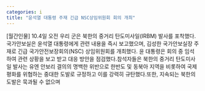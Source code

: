 ```yaml
---
categories: i
title: "윤석열 대통령 주재 긴급 NSC상임위원회 회의 개최"
---
```

[월간인물] 10.4일 오전 우리 군은 북한의 중거리 탄도미사일(IRBM) 발사를 포착했다. 국가안보실은 윤석열 대통령에게 관련 내용을 즉시 보고했으며, 김성한 국가안보실장 주재로 긴급 국가안전보장회의(NSC) 상임위원회를 개최했다. 윤 대통령은 회의 중 임석하여 관련 상황을 보고 받고 대응 방안을 점검했다.참석자들은 북한의 중거리 탄도미사일 발사는 유엔 안보리 결의의 명백한 위반으로 한반도 및 동북아 지역을 비롯하여 국제 평화를 위협하는 중대한 도발로 규정하고 이를 강력히 규탄했다.또한, 지속되는 북한의 도발은 묵과될 수 없으며